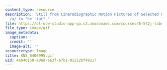 ```yaml
---
content_type: resource
description: 'Still from Cineradiographic Motion Pictures of Selected Utterances:
  /a/ in "he''tat".'
file: https://ol-ocw-studio-app-qa.s3.amazonaws.com/courses/6-542j-laboratory-on-the-physiology-acoustics-and-perception-of-speech-fall-2005/4eb40150a0eda63fa7b191212bf49217_KNS_6400995.gif
file_type: image/gif
image_metadata:
  caption: ''
  credit: ''
  image-alt: ''
resourcetype: Image
title: KNS_6400995.gif
uid: 4eb40150-a0ed-a63f-a7b1-91212bf49217
---
```

